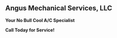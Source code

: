 ## Angus Mechanical Services, LLC
**Your No Bull Cool A/C Specialist**

**Call Today for Service!**
